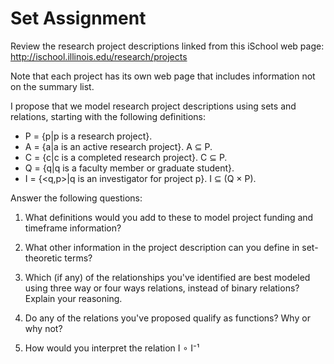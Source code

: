 # Set Assignment
Review the research project descriptions linked from this iSchool web page:
<http://ischool.illinois.edu/research/projects>

Note that each project has its own web page that includes information not
on the summary list.

I propose that we model research project descriptions using sets and
relations, starting with the following definitions:

- P = {p|p is a research project}.
- A = {a|a is an active research project}. A ⊆ P.
- C = {c|c is a completed research project}. C ⊆ P.
- Q = {q|q is a faculty member or graduate student}.
- I = {<q,p>|q is an investigator for project p}. I ⊆ (Q × P).

Answer the following questions:

1. What definitions would you add to these to model project funding
   and timeframe information?

2. What other information in the project description can you define in
   set-theoretic terms?

3. Which (if any) of the relationships you've identified are best
   modeled using three way or four ways relations, instead of binary
   relations? Explain your reasoning.

4. Do any of the relations you've proposed qualify as functions? Why
   or why not?

5. How would you interpret the relation I ∘ I⁻¹
